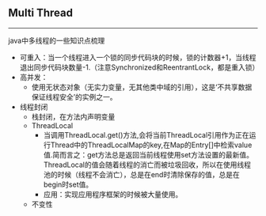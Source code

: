 ## Multi Thread
---
java中多线程的一些知识点梳理

* 可重入：当一个线程进入一个锁的同步代码块的时候，锁的计数器+1，当线程退出同步代码块数量-1.（注意Synchronized和ReentrantLock，都是重入锁）
* 高并发：
  * 使用无状态对象（无实力变量，无其他类中域的引用），这是‘不共享数据保证线程安全’的实例之一。
* 线程封闭
  * 栈封闭，在方法内声明变量
  * ThreadLocal
    * 当调用ThreadLocal.get()方法,会将当前ThreadLocal引用作为正在运行Thread中的ThreadLocalMap的key,在Map的Entry[]中检索value值.简而言之：get方法总是返回当前线程使用set方法设置的最新值。ThreadLocal的值会随着线程的消亡而被垃圾回收，所以在使用线程池的时候（线程不会消亡），总是在end时清除保存的值，总是在begin时set值。
    * 应用：实现应用程序框架的时候被大量使用。
  * 不变性